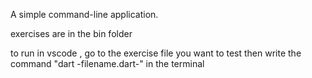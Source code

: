 A simple command-line application.

exercises are in the bin folder 

to run in vscode , go to the exercise file you want to test then write the command "dart -filename.dart-" in the terminal

